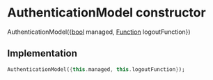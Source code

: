 


# AuthenticationModel constructor







AuthenticationModel({[bool](https://api.flutter.dev/flutter/dart-core/bool-class.html) managed, [Function](https://api.flutter.dev/flutter/dart-core/Function-class.html) logoutFunction})





## Implementation

```dart
AuthenticationModel({this.managed, this.logoutFunction});
```







